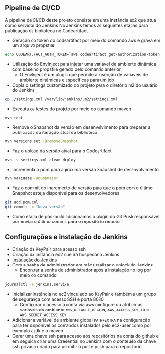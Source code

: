 ## Pipeline de CI/CD
A pipeline de CI/CD deste projeto consiste em uma instância ec2 que atua como servidor do Jenkins
No Jenkins temos as seguintes etapas para publicação da biblioteca no Codeartifact
- Geração do token do codeartifact por meio do comando aws e grava em um arquivo propsfile
```sh
echo CODEARTIFACT_AUTH_TOKEN=`aws codeartifact get-authorization-token --domain agama --domain-owner 270167558056 --query authorizationToken --output text --region us-east-1` > propsfile
```
- Utilização do EnvInject para injetar uma variável de ambiente dinâmica com base no propsfile gerado pelo comando anterior
  - O EnvInject é um plugin que permite a inserção de variáveis de ambiente dinâmicas e específicas para um job
- Copia o settings customizado do projeto para o diretório m2 do usuário do Jenkins
```sh
cp ./settings.xml /var/lib/jenkins/.m2/settings.xml
```
- Executa os testes do projeto por meio do comando maven
```sh
mvn test
```
- Remove o Snapshot da versão em desenvolvimento para preparar a publicação da iteração atual da biblioteca
```sh
mvn versions:set -DremoveSnapshot
```
- Faz o upload da versão atual para o Codeartifact
```sh
mvn -s settings.xml clean deploy
```
- Incrementa o pom para a próxima versão Snapshot de desenvolvimento
```sh
mvn validate -DbumpMajor
```
- Faz o commit do incremento de versão para que o pom com o último Snapshot esteja disponível para os desenvolvedores
```sh
git add pom.xml
git commit -m "Nova versão"
```
- Como etapa de pós-build adicionamos o plugin do Git Push responsável por enviar o último commit para o repositório remoto
## Configurações e instalação do Jenkins
- Criação da KeyPair para acesso ssh
- Criação da instância ec2 que irá hospedar o Jenkins
- [Instalação do Jenkins](https://www.jenkins.io/doc/book/installing/linux/#unlocking-jenkins)
- Com a senha de administrador em mãos realizar o unlock do Jenkins
  - Encontrar a senha de administrador após a instalação no log por meio do comando
```sh
journalctl -u jenkins.service
```
- Inicializar instância no ec2 vinculado ao KeyPair e também a um grupo de segurança com acesso SSH e porta 8080
  - Configurar o acesso a conta via aws configure ou atribuir as variáveis de ambiente `AWS_DEFAULT_REGION`, `AWS_ACCESS_KEY_ID` e `AWS_SECRET_ACCESS_KEY`
- Adicionar a variável de ambiente global `PATH+EXTRA` na configuração para ter disponível os comandos instalados pelo ec2-user como por exemplo a jdk e o maven
- Gerar uma chave ssh para acesso aos repositórios na conta do github e em seguida criar uma Credential no Jenkins com o conteúdo da chave ssh privada criada para permitir o pull e push para o repositório
